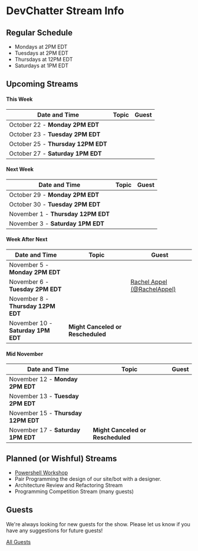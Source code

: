 # DevChatter Stream Info

## Regular Schedule

 - Mondays at 2PM EDT
 - Tuesdays at 2PM EDT
 - Thursdays at 12PM EDT
 - Saturdays at 1PM EDT
 

## Upcoming Streams

#### This Week

| Date and Time                   | Topic         | Guest         |
| ------------------------------- | ------------- | ------------- |
| October 22 - **Monday 2PM EDT** |  |  |
| October 23 - **Tuesday 2PM EDT** |  |  |
| October 25 - **Thursday 12PM EDT** |  |  |
| October 27 - **Saturday 1PM EDT** |  |  |

#### Next Week

| Date and Time                   | Topic         | Guest         |
| ------------------------------- | ------------- | ------------- |
| October 29 - **Monday 2PM EDT** |  |  |
| October 30 - **Tuesday 2PM EDT** |  |  |
| November 1 - **Thursday 12PM EDT** |  |  |
| November 3 - **Saturday 1PM EDT** |  |  |

#### Week After Next

| Date and Time                   | Topic         | Guest         |
| ------------------------------- | ------------- | ------------- |
| November 5 - **Monday 2PM EDT** |  |  |
| November 6 - **Tuesday 2PM EDT** |  | [Rachel Appel (@RachelAppel)](https://twitter.com/RachelAppel) |
| November 8 - **Thursday 12PM EDT** |  |  |
| November 10 - **Saturday 1PM EDT** | **Might Canceled or Rescheduled** |  |

#### Mid November

| Date and Time                   | Topic         | Guest         |
| ------------------------------- | ------------- | ------------- |
| November 12 - **Monday 2PM EDT** |  |  |
| November 13 - **Tuesday 2PM EDT** |  |  |
| November 15 - **Thursday 12PM EDT** |  |  |
| November 17 - **Saturday 1PM EDT** | **Might Canceled or Rescheduled** |  |
 
## Planned (or Wishful) Streams

 - [Powershell Workshop](https://github.com/DevChatter/StreamInfo/issues/11)
 - Pair Programming the design of our site/bot with a designer.
 - Architecture Review and Refactoring Stream
 - Programming Competition Stream (many guests)

## Guests

We're always looking for new guests for the show. Please let us know if you have any suggestions for future guests!
 
[All Guests](Guests.md)
